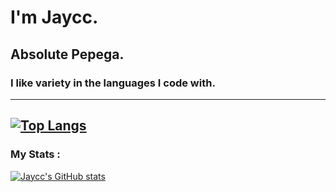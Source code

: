 # I'm Jaycc.
## Absolute Pepega.
<!---
Jaycc-Was-Taken/Jaycc-Was-Taken is a ✨ special ✨ repository because its `README.md` (this file) appears on your GitHub profile.
You can click the Preview link to take a look at your changes.
--->
### I like variety in the languages I code with.
---
[![Top Langs](https://github-readme-stats.vercel.app/api/top-langs/?username=jaycc-was-taken&layout=compact&theme=vision-friendly-dark)](https://github.com/anuraghazra/github-readme-stats)
---

### My Stats :
[![Jaycc's GitHub stats](https://github-readme-stats.vercel.app/api?username=jaycc-was-taken&count_private=true)](https://github.com/anuraghazra/github-readme-stats)
